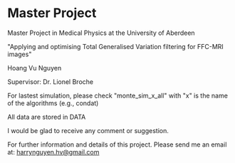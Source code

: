 # Master Project
Master Project in Medical Physics at the University of Aberdeen

"Applying and optimising Total Generalised Variation filtering for FFC-MRI images"

Hoang Vu Nguyen

Supervisor: Dr. Lionel Broche

For lastest simulation, please check "monte_sim_x_all" with "x" is the name of the algorithms (e.g., condat)

All data are stored in DATA

I would be glad to receive any comment or suggestion.

For further information and details of this project. Please send me an email at: harrynguyen.hv@gmail.com



